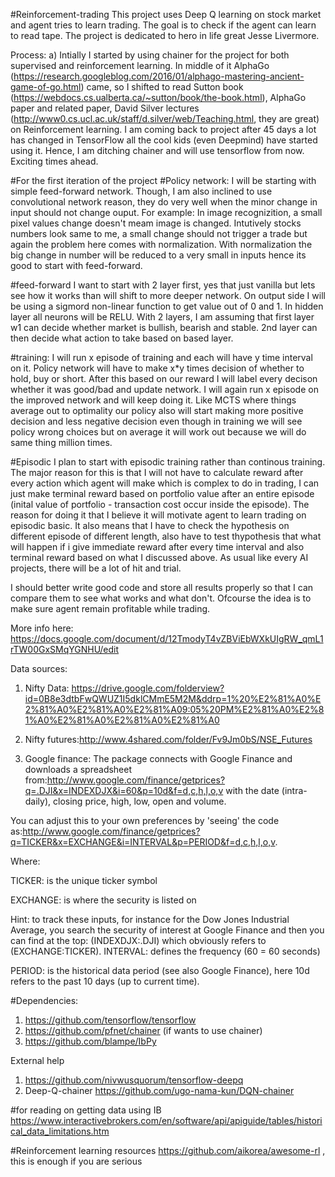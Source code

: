 #Reinforcement-trading
This project uses Deep Q learning on stock market and agent tries to learn trading. The goal is to check if the agent can learn to read tape. The project is dedicated to hero in life great Jesse Livermore.


Process:
a) Intially I started by using chainer for the project for both supervised and reinforcement learning. In middle of it AlphaGo (https://research.googleblog.com/2016/01/alphago-mastering-ancient-game-of-go.html) came, so I shifted to read Sutton book (https://webdocs.cs.ualberta.ca/~sutton/book/the-book.html), AlphaGo paper and related paper, David Silver lectures (http://www0.cs.ucl.ac.uk/staff/d.silver/web/Teaching.html, they are great)
on Reinforcement learning. I am coming back to project after 45 days a lot has changed in TensorFlow all the cool kids (even Deepmind) have started using it. Hence, I am ditching chainer and will use tensorflow from now. Exciting times ahead.


#For the first iteration of the project
#Policy network:
I will be starting with simple feed-forward network. Though, I am also inclined to use convolutional network reason, they do very well when the minor change in input should not change ouput. For example: In image recognizition, a small pixel values change doesn't meam image is changed. Intutively stocks numbers look same to me, a small change should not trigger a trade but again the problem here comes with normalization. With normalization the big change in number will be reduced to a very small in inputs hence its good to start with feed-forward.

#feed-forward
I want to start with 2 layer first, yes that just vanilla but lets see how it works than will shift to more deeper network. On output side I will be using a sigmord non-linear function to get value out of 0 and 1. In hidden layer all neurons will be RELU. With 2 layers, I am assuming that first layer w1 can decide whether market is bullish, bearish and stable. 2nd layer can then decide what action to take based on based layer.

#training:
I will run x episode of training and each will have y time interval on it. Policy network will have to make x*y times decision of whether to hold, buy or short. After this based on our reward I will label every decison whether it was good/bad and update network. I will again run x episode on the improved network and will keep doing it. Like MCTS where things average out to optimality our policy also will start making more positive decision and less negative decision even though in training we will see policy wrong choices but on average it will work out because we will do same thing million times.

#Episodic 
I plan to start with episodic training rather than continous training. The major reason for this is that I will not have to calculate reward after every action which agent will make which is complex to do in trading, I can just make terminal reward based on portfolio value after an entire episode (inital value of portfolio - transaction cost occur inside the episode). The reason for doing it that I believe it will motivate agent to learn trading on episodic basic. It also means that I have to check the hypothesis on different episode of different length, also have to test thypothesis that what will happen if i give immediate reward after every time interval and also terminal reward based on what I discussed above. As usual like every AI projects, there will be a lot of hit and trial. 

I should better write good code and store all results properly so that I can compare them to see what works and what don't. Ofcourse the idea is to make sure agent remain profitable while trading. 




More info here:
https://docs.google.com/document/d/12TmodyT4vZBViEbWXkUIgRW_qmL1rTW00GxSMqYGNHU/edit


Data sources:
1) Nifty Data: https://drive.google.com/folderview?id=0B8e3dtbFwQWUZ1I5dklCMmE5M2M&ddrp=1%20%E2%81%A0%E2%81%A0%E2%81%A0%E2%81%A09:05%20PM%E2%81%A0%E2%81%A0%E2%81%A0%E2%81%A0%E2%81%A0


2) Nifty futures:http://www.4shared.com/folder/Fv9Jm0bS/NSE_Futures


3) Google finance: The package connects with Google Finance and downloads a spreadsheet from:http://www.google.com/finance/getprices?q=.DJI&x=INDEXDJX&i=60&p=10d&f=d,c,h,l,o,v with the date (intra-daily), closing price, high, low, open and volume.

You can adjust this to your own preferences by 'seeing' the code as:http://www.google.com/finance/getprices?q=TICKER&x=EXCHANGE&i=INTERVAL&p=PERIOD&f=d,c,h,l,o,v.

Where:

TICKER: is the unique ticker symbol

EXCHANGE: is where the security is listed on

Hint: to track these inputs, for instance for the Dow Jones Industrial Average, you search the security of interest at Google Finance and then you can find at the top: (INDEXDJX:.DJI) which obviously refers to (EXCHANGE:TICKER).
INTERVAL: defines the frequency (60 = 60 seconds)

PERIOD: is the historical data period (see also Google Finance), here 10d refers to the past 10 days (up to current time).


#Dependencies:
1) https://github.com/tensorflow/tensorflow
2) https://github.com/pfnet/chainer (if wants to use chainer)
3) https://github.com/blampe/IbPy

External help
1) https://github.com/nivwusquorum/tensorflow-deepq
2) Deep-Q-chainer
https://github.com/ugo-nama-kun/DQN-chainer


#for reading on getting data using IB
https://www.interactivebrokers.com/en/software/api/apiguide/tables/historical_data_limitations.htm

#Reinforcement learning resources
https://github.com/aikorea/awesome-rl , this is enough if you are serious



